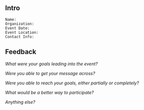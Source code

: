 ## Intro

```
Name:
Organization:
Event Date:
Event Location:
Contact Info:
```

## Feedback

*What were your goals leading into the event?*

*Were you able to get your message across?*

*Were you able to reach your goals, either partially or completely?*

*What would be a better way to participate?*

*Anything else?*